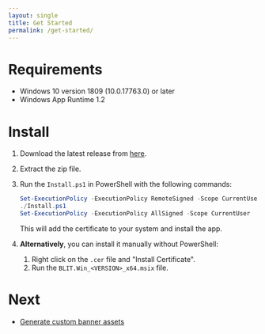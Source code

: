 ```yaml
---
layout: single
title: Get Started
permalink: /get-started/
---
```


# Requirements

- Windows 10 version 1809 (10.0.17763.0) or later
- Windows App Runtime 1.2

# Install

1. Download the latest release from [here](https://github.com/0x1c-works/BLIT/releases).
2. Extract the zip file.
3. Run the `Install.ps1` in PowerShell with the following commands:

   ```powershell
   Set-ExecutionPolicy -ExecutionPolicy RemoteSigned -Scope CurrentUser
   ./Install.ps1
   Set-ExecutionPolicy -ExecutionPolicy AllSigned -Scope CurrentUser
   ```

   This will add the certificate to your system and install the app.
4. **Alternatively**, you can install it manually without PowerShell:
   1. Right click on the `.cer` file and "Install Certificate".
   2. Run the `BLIT.Win_<VERSION>_x64.msix` file.

# Next

- [Generate custom banner assets](/generating-custom-banner-assets)